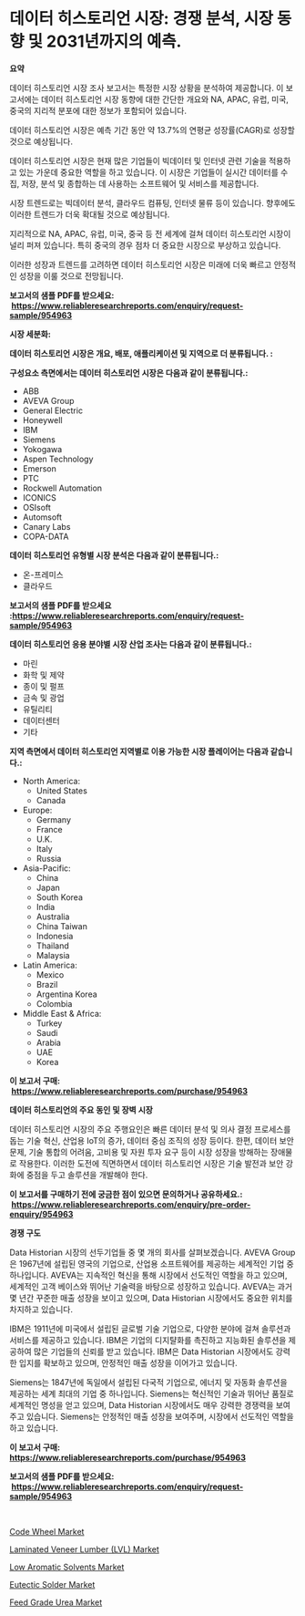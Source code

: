 <p><h1>데이터 히스토리언 시장: 경쟁 분석, 시장 동향 및 2031년까지의 예측.</h1></p><p><strong>요약</strong></p>
<p><p>데이터 히스토리언 시장 조사 보고서는 특정한 시장 상황을 분석하여 제공합니다. 이 보고서에는 데이터 히스토리언 시장 동향에 대한 간단한 개요와 NA, APAC, 유럽, 미국, 중국의 지리적 분포에 대한 정보가 포함되어 있습니다.</p><p>데이터 히스토리언 시장은 예측 기간 동안 약 13.7%의 연평균 성장률(CAGR)로 성장할 것으로 예상됩니다.</p><p>데이터 히스토리언 시장은 현재 많은 기업들이 빅데이터 및 인터넷 관련 기술을 적용하고 있는 가운데 중요한 역할을 하고 있습니다. 이 시장은 기업들이 실시간 데이터를 수집, 저장, 분석 및 종합하는 데 사용하는 소프트웨어 및 서비스를 제공합니다.</p><p>시장 트렌드로는 빅데이터 분석, 클라우드 컴퓨팅, 인터넷 물류 등이 있습니다. 향후에도 이러한 트렌드가 더욱 확대될 것으로 예상됩니다.</p><p>지리적으로 NA, APAC, 유럽, 미국, 중국 등 전 세계에 걸쳐 데이터 히스토리언 시장이 널리 퍼져 있습니다. 특히 중국의 경우 점차 더 중요한 시장으로 부상하고 있습니다.</p><p>이러한 성장과 트렌드를 고려하면 데이터 히스토리언 시장은 미래에 더욱 빠르고 안정적인 성장을 이룰 것으로 전망됩니다.</p></p>
<p><strong>보고서의 샘플 PDF를 받으세요: &nbsp;<a href="https://www.reliableresearchreports.com/enquiry/request-sample/954963">https://www.reliableresearchreports.com/enquiry/request-sample/954963</a></strong></p>
<p><strong>시장 세분화:</strong></p>
<p><strong> 데이터 히스토리언 시장은 개요, 배포, 애플리케이션 및 지역으로 더 분류됩니다. :</strong></p>
<p><strong>구성요소 측면에서는 데이터 히스토리언 시장은 다음과 같이 분류됩니다.:</strong></p>
<p><ul><li>ABB</li><li>AVEVA Group</li><li>General Electric</li><li>Honeywell</li><li>IBM</li><li>Siemens</li><li>Yokogawa</li><li>Aspen Technology</li><li>Emerson</li><li>PTC</li><li>Rockwell Automation</li><li>ICONICS</li><li>OSIsoft</li><li>Automsoft</li><li>Canary Labs</li><li>COPA-DATA</li></ul></p>
<p><strong> 데이터 히스토리언 유형별 시장 분석은 다음과 같이 분류됩니다.:</strong></p>
<p><ul><li>온-프레미스</li><li>클라우드</li></ul></p>
<p><strong>보고서의 샘플 PDF를 받으세요 :<a href="https://www.reliableresearchreports.com/enquiry/request-sample/954963">https://www.reliableresearchreports.com/enquiry/request-sample/954963</a></strong></p>
<p><strong> 데이터 히스토리언 응용 분야별 시장 산업 조사는 다음과 같이 분류됩니다.:</strong></p>
<p><ul><li>마린</li><li>화학 및 제약</li><li>종이 및 펄프</li><li>금속 및 광업</li><li>유틸리티</li><li>데이터센터</li><li>기타</li></ul></p>
<p><strong>지역 측면에서 데이터 히스토리언 지역별로 이용 가능한 시장 플레이어는 다음과 같습니다.:</strong></p>
<p><ul>
    <li>
        North America:
        <ul>
            <li>United States</li>
            <li>Canada</li>
        </ul>
    </li>
    <li>
        Europe:
        <ul>
            <li>Germany</li>
            <li>France</li>
            <li>U.K.</li>
            <li>Italy</li>
            <li>Russia</li>
        </ul>
    </li>
    <li>
        Asia-Pacific:
        <ul>
            <li>China</li>
            <li>Japan</li>
            <li>South Korea</li>
            <li>India</li>
            <li>Australia</li>
            <li>China Taiwan</li>
            <li>Indonesia</li>
            <li>Thailand</li>
            <li>Malaysia</li>
        </ul>
    </li>
    <li>
        Latin America:
        <ul>
            <li>Mexico</li>
            <li>Brazil</li>
            <li>Argentina Korea</li>
            <li>Colombia</li>
        </ul>
    </li>
    <li>
        Middle East & Africa:
        <ul>
            <li>Turkey</li>
            <li>Saudi</li>
            <li>Arabia</li>
            <li>UAE</li>
            <li>Korea</li>
        </ul>
    </li>
    </ul></p>
<p><strong>이 보고서 구매: &nbsp;<a href="https://www.reliableresearchreports.com/purchase/954963">https://www.reliableresearchreports.com/purchase/954963</a></strong></p>
<p><strong>데이터 히스토리언의 주요 동인 및 장벽 시장</strong></p>
<p><p>데이터 히스토리언 시장의 주요 주행요인은 빠른 데이터 분석 및 의사 결정 프로세스를 돕는 기술 혁신, 산업용 IoT의 증가, 데이터 중심 조직의 성장 등이다. 한편, 데이터 보안 문제, 기술 통합의 어려움, 고비용 및 자원 투자 요구 등이 시장 성장을 방해하는 장애물로 작용한다. 이러한 도전에 직면하면서 데이터 히스토리언 시장은 기술 발전과 보안 강화에 중점을 두고 솔루션을 개발해야 한다.</p></p>
<p><strong>이 보고서를 구매하기 전에 궁금한 점이 있으면 문의하거나 공유하세요.: &nbsp;<a href="https://www.reliableresearchreports.com/enquiry/pre-order-enquiry/954963">https://www.reliableresearchreports.com/enquiry/pre-order-enquiry/954963</a></strong></p>
<p><strong>경쟁 구도</strong></p>
<p><p>Data Historian 시장의 선두기업들 중 몇 개의 회사를 살펴보겠습니다. AVEVA Group은 1967년에 설립된 영국의 기업으로, 산업용 소프트웨어를 제공하는 세계적인 기업 중 하나입니다. AVEVA는 지속적인 혁신을 통해 시장에서 선도적인 역할을 하고 있으며, 세계적인 고객 베이스와 뛰어난 기술력을 바탕으로 성장하고 있습니다. AVEVA는 과거 몇 년간 꾸준한 매출 성장을 보이고 있으며, Data Historian 시장에서도 중요한 위치를 차지하고 있습니다.</p><p>IBM은 1911년에 미국에서 설립된 글로벌 기술 기업으로, 다양한 분야에 걸쳐 솔루션과 서비스를 제공하고 있습니다. IBM은 기업의 디지턀화를 촉진하고 지능화된 솔루션을 제공하여 많은 기업들의 신뢰를 받고 있습니다. IBM은 Data Historian 시장에서도 강력한 입지를 확보하고 있으며, 안정적인 매출 성장을 이어가고 있습니다.</p><p>Siemens는 1847년에 독일에서 설립된 다국적 기업으로, 에너지 및 자동화 솔루션을 제공하는 세계 최대의 기업 중 하나입니다. Siemens는 혁신적인 기술과 뛰어난 품질로 세계적인 명성을 얻고 있으며, Data Historian 시장에서도 매우 강력한 경쟁력을 보여주고 있습니다. Siemens는 안정적인 매출 성장을 보여주며, 시장에서 선도적인 역할을 하고 있습니다.</p></p>
<p><strong>이 보고서 구매: &nbsp; <a href="https://www.reliableresearchreports.com/purchase/954963">https://www.reliableresearchreports.com/purchase/954963</a></strong></p>
<p><strong>보고서의 샘플 PDF를 받으세요: &nbsp;<a href="https://www.reliableresearchreports.com/enquiry/request-sample/954963">https://www.reliableresearchreports.com/enquiry/request-sample/954963</a></strong><strong></strong></p>
<p>&nbsp;</p>
<p><p><a href="https://simplistic-meeting-7ee.notion.site/Code-Wheel-Market-Size-and-Examines-its-Market-Scope-with-a-Primary-Focus-on-Growth-Opportunities--d66faeec31df4fa9bb1a25b49c586ebf">Code Wheel Market</a></p><p><a href="https://github.com/timeliteaut/Market-Research-Report-List-1/blob/main/laminated-veneer-lumber-lvl-market.md">Laminated Veneer Lumber (LVL) Market</a></p><p><a href="https://github.com/bobicer/Market-Research-Report-List-2/blob/main/low-aromatic-solvents-market.md">Low Aromatic Solvents Market</a></p><p><a href="https://view.publitas.com/reportprime-1/global-eutectic-solder-market-by-types-applications-and-major-players-with-regional-growth-rate-analysis-and-development-situation-from-2024-to-2031/">Eutectic Solder Market</a></p><p><a href="https://eight-handstand-8fb.notion.site/Feed-Grade-Urea-Market-Size-Reflecting-a-Forecast-Till-2031-Market-By-Type-By-Application-and-By-G-a48a0220a7374e78b4176bffaa455c71">Feed Grade Urea Market</a></p></p>